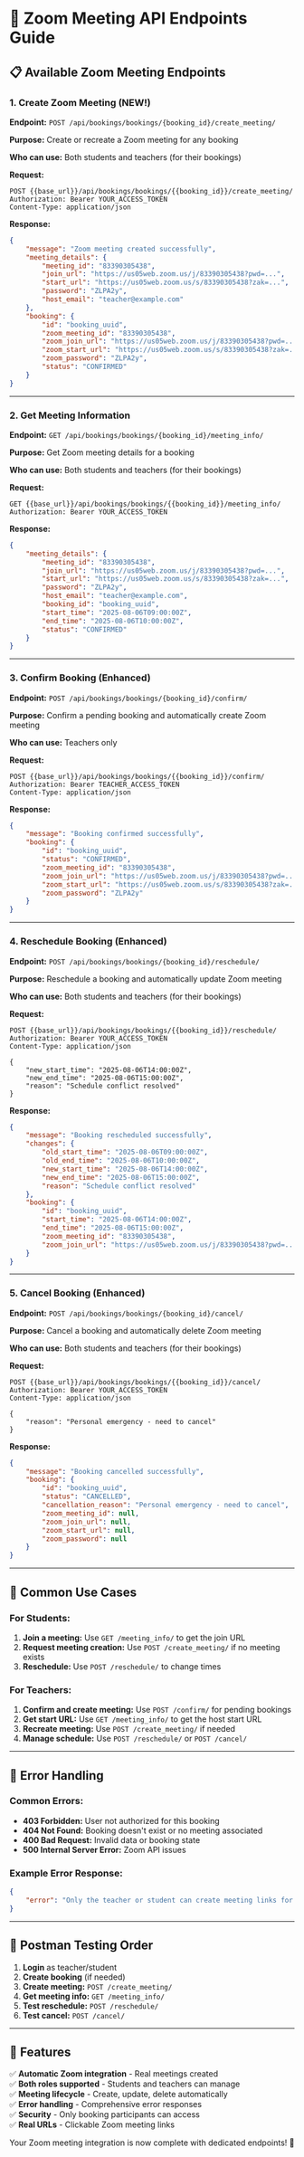 # 🎯 Zoom Meeting API Endpoints Guide

## 📋 Available Zoom Meeting Endpoints

### 1. **Create Zoom Meeting** (NEW!)
**Endpoint:** `POST /api/bookings/bookings/{booking_id}/create_meeting/`

**Purpose:** Create or recreate a Zoom meeting for any booking

**Who can use:** Both students and teachers (for their bookings)

**Request:**
```http
POST {{base_url}}/api/bookings/bookings/{{booking_id}}/create_meeting/
Authorization: Bearer YOUR_ACCESS_TOKEN
Content-Type: application/json
```

**Response:**
```json
{
    "message": "Zoom meeting created successfully",
    "meeting_details": {
        "meeting_id": "83390305438",
        "join_url": "https://us05web.zoom.us/j/83390305438?pwd=...",
        "start_url": "https://us05web.zoom.us/s/83390305438?zak=...",
        "password": "ZLPA2y",
        "host_email": "teacher@example.com"
    },
    "booking": {
        "id": "booking_uuid",
        "zoom_meeting_id": "83390305438",
        "zoom_join_url": "https://us05web.zoom.us/j/83390305438?pwd=...",
        "zoom_start_url": "https://us05web.zoom.us/s/83390305438?zak=...",
        "zoom_password": "ZLPA2y",
        "status": "CONFIRMED"
    }
}
```

---

### 2. **Get Meeting Information**
**Endpoint:** `GET /api/bookings/bookings/{booking_id}/meeting_info/`

**Purpose:** Get Zoom meeting details for a booking

**Who can use:** Both students and teachers (for their bookings)

**Request:**
```http
GET {{base_url}}/api/bookings/bookings/{{booking_id}}/meeting_info/
Authorization: Bearer YOUR_ACCESS_TOKEN
```

**Response:**
```json
{
    "meeting_details": {
        "meeting_id": "83390305438",
        "join_url": "https://us05web.zoom.us/j/83390305438?pwd=...",
        "start_url": "https://us05web.zoom.us/s/83390305438?zak=...",
        "password": "ZLPA2y",
        "host_email": "teacher@example.com",
        "booking_id": "booking_uuid",
        "start_time": "2025-08-06T09:00:00Z",
        "end_time": "2025-08-06T10:00:00Z",
        "status": "CONFIRMED"
    }
}
```

---

### 3. **Confirm Booking** (Enhanced)
**Endpoint:** `POST /api/bookings/bookings/{booking_id}/confirm/`

**Purpose:** Confirm a pending booking and automatically create Zoom meeting

**Who can use:** Teachers only

**Request:**
```http
POST {{base_url}}/api/bookings/bookings/{{booking_id}}/confirm/
Authorization: Bearer TEACHER_ACCESS_TOKEN
Content-Type: application/json
```

**Response:**
```json
{
    "message": "Booking confirmed successfully",
    "booking": {
        "id": "booking_uuid",
        "status": "CONFIRMED",
        "zoom_meeting_id": "83390305438",
        "zoom_join_url": "https://us05web.zoom.us/j/83390305438?pwd=...",
        "zoom_start_url": "https://us05web.zoom.us/s/83390305438?zak=...",
        "zoom_password": "ZLPA2y"
    }
}
```

---

### 4. **Reschedule Booking** (Enhanced)
**Endpoint:** `POST /api/bookings/bookings/{booking_id}/reschedule/`

**Purpose:** Reschedule a booking and automatically update Zoom meeting

**Who can use:** Both students and teachers (for their bookings)

**Request:**
```http
POST {{base_url}}/api/bookings/bookings/{{booking_id}}/reschedule/
Authorization: Bearer YOUR_ACCESS_TOKEN
Content-Type: application/json

{
    "new_start_time": "2025-08-06T14:00:00Z",
    "new_end_time": "2025-08-06T15:00:00Z",
    "reason": "Schedule conflict resolved"
}
```

**Response:**
```json
{
    "message": "Booking rescheduled successfully",
    "changes": {
        "old_start_time": "2025-08-06T09:00:00Z",
        "old_end_time": "2025-08-06T10:00:00Z",
        "new_start_time": "2025-08-06T14:00:00Z",
        "new_end_time": "2025-08-06T15:00:00Z",
        "reason": "Schedule conflict resolved"
    },
    "booking": {
        "id": "booking_uuid",
        "start_time": "2025-08-06T14:00:00Z",
        "end_time": "2025-08-06T15:00:00Z",
        "zoom_meeting_id": "83390305438",
        "zoom_join_url": "https://us05web.zoom.us/j/83390305438?pwd=..."
    }
}
```

---

### 5. **Cancel Booking** (Enhanced)
**Endpoint:** `POST /api/bookings/bookings/{booking_id}/cancel/`

**Purpose:** Cancel a booking and automatically delete Zoom meeting

**Who can use:** Both students and teachers (for their bookings)

**Request:**
```http
POST {{base_url}}/api/bookings/bookings/{{booking_id}}/cancel/
Authorization: Bearer YOUR_ACCESS_TOKEN
Content-Type: application/json

{
    "reason": "Personal emergency - need to cancel"
}
```

**Response:**
```json
{
    "message": "Booking cancelled successfully",
    "booking": {
        "id": "booking_uuid",
        "status": "CANCELLED",
        "cancellation_reason": "Personal emergency - need to cancel",
        "zoom_meeting_id": null,
        "zoom_join_url": null,
        "zoom_start_url": null,
        "zoom_password": null
    }
}
```

---

## 🎯 Common Use Cases

### **For Students:**
1. **Join a meeting:** Use `GET /meeting_info/` to get the join URL
2. **Request meeting creation:** Use `POST /create_meeting/` if no meeting exists
3. **Reschedule:** Use `POST /reschedule/` to change times

### **For Teachers:**
1. **Confirm and create meeting:** Use `POST /confirm/` for pending bookings
2. **Get start URL:** Use `GET /meeting_info/` to get the host start URL
3. **Recreate meeting:** Use `POST /create_meeting/` if needed
4. **Manage schedule:** Use `POST /reschedule/` or `POST /cancel/`

---

## 🔧 Error Handling

### **Common Errors:**
- **403 Forbidden:** User not authorized for this booking
- **404 Not Found:** Booking doesn't exist or no meeting associated
- **400 Bad Request:** Invalid data or booking state
- **500 Internal Server Error:** Zoom API issues

### **Example Error Response:**
```json
{
    "error": "Only the teacher or student can create meeting links for this booking"
}
```

---

## 📱 Postman Testing Order

1. **Login** as teacher/student
2. **Create booking** (if needed)
3. **Create meeting:** `POST /create_meeting/`
4. **Get meeting info:** `GET /meeting_info/`
5. **Test reschedule:** `POST /reschedule/`
6. **Test cancel:** `POST /cancel/`

---

## 🎉 Features

✅ **Automatic Zoom integration** - Real meetings created  
✅ **Both roles supported** - Students and teachers can manage  
✅ **Meeting lifecycle** - Create, update, delete automatically  
✅ **Error handling** - Comprehensive error responses  
✅ **Security** - Only booking participants can access  
✅ **Real URLs** - Clickable Zoom meeting links  

Your Zoom meeting integration is now complete with dedicated endpoints! 🚀

